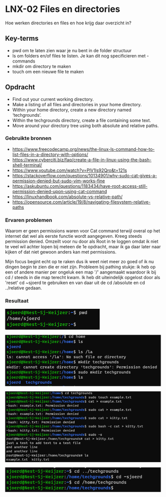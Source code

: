 # LNX-02 Files en directories
Hoe werken directories en files en hoe krijg daar overzicht in?

## Key-terms
- pwd om te laten zien waar je nu bent in de folder structuur
- ls om folders en/of files te listen. Je kan dit nog specificieren met -commands
- mkdir om directory te maken
- touch om een nieuwe file te maken


## Opdracht
- Find out your current working directory.
- Make a listing of all files and directories in your home directory.
- Within your home directory, create a new directory named ‘techgrounds’.
- Within the techgrounds directory, create a file containing some text.
- Move around your directory tree using both absolute and relative paths.


### Gebruikte bronnen
- https://www.freecodecamp.org/news/the-linux-ls-command-how-to-list-files-in-a-directory-with-options/
- https://www.cyberciti.biz/faq/create-a-file-in-linux-using-the-bash-shell-terminal/
- https://www.youtube.com/watch?v=PlV1ls92Qro&t=121s
- https://stackoverflow.com/questions/10134901/why-sudo-cat-gives-a-permission-denied-but-sudo-vim-works-fine
- https://askubuntu.com/questions/1183434/have-root-access-still-permission-denied-upon-using-cat-command
- https://linuxhandbook.com/absolute-vs-relative-path/
- https://opensource.com/article/19/8/navigating-filesystem-relative-paths

### Ervaren problemen
Waarom er geen permissions waren voor Cat command terwijl overal op het internet dat wel als eerste functie wordt aangegeven. Kreeg steeds permission denied. Omzeilt voor nu door als Root in te loggen omdat ik niet te veel wil achter lopen bij meteen de 1e opdracht, maar ik ga daar later naar kijken of dat niet gewoon anders kan met permissions. 

Mijn focus begint echt op te raken dus ik weet niet meer zo goed of ik nu dingen begin te zien die er niet zijn. Probleem bij pathing stukje: ik heb op een of andere manier per ongeluk een map '/' aangemaakt waardoor ik bij cd / steeds in die map terecht kwam. Ik heb dit uiteindelijk opgelost door als 'reset' cd ~sjoerd te gebruiken en van daar uit de cd /absolute en cd ../relative gedaan. 

### Resultaat
![pwd](https://github.com/techgrounds/techgrounds-SjoerdKeijzer/blob/6762dd42a72a69b44e650f2cc631138f2b812790/00_includes/LNX-02_current%20dir_pwd.png)

![list and make TG dir](https://github.com/techgrounds/techgrounds-SjoerdKeijzer/blob/6762dd42a72a69b44e650f2cc631138f2b812790/00_includes/LNX-02-List%20and%20make%20TG%20dir.png)

![createfileaddtext](https://github.com/techgrounds/techgrounds-SjoerdKeijzer/blob/6762dd42a72a69b44e650f2cc631138f2b812790/00_includes/LNX-02-create%20file%20and%20add%20text.png)

![paths](https://github.com/techgrounds/techgrounds-SjoerdKeijzer/blob/6762dd42a72a69b44e650f2cc631138f2b812790/00_includes/LNX-02-absolute_relative_paths.png)
